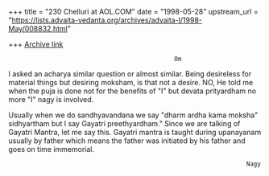 +++
title = "230 Chelluri at AOL.COM"
date = "1998-05-28"
upstream_url = "https://lists.advaita-vedanta.org/archives/advaita-l/1998-May/008832.html"

+++
[Archive link](https://lists.advaita-vedanta.org/archives/advaita-l/1998-May/008832.html)

                                                  Om
I asked an acharya similar question or almost similar. Being desireless for
material things but desiring moksham, is that not a desire. NO, He told me
when the puja is done not for the  benefits of "I" but devata prityardham no
more "I"  nagy is involved.

Usually when we do sandhyavandana we say "dharm ardha kama moksha" sidhyartham
but I say Gayatri preethyardham."   Since we are talking of Gayatri Mantra,
let me say this.  Gayatri mantra is taught during upanayanam usually by father
which means the father was initiated by his father and goes on time
immemorial.

                                                                      Nagy

